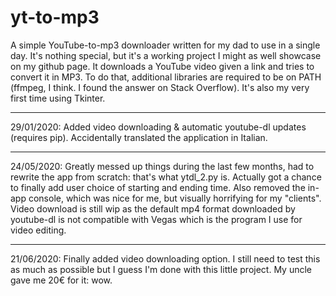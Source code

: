 # yt-to-mp3
A simple YouTube-to-mp3 downloader written for my dad to use in a single day. It's nothing special, but it's a working project I might as well showcase on my github page. It downloads a YouTube video given a link and tries to convert it in MP3. To do that, additional libraries are required to be on PATH (ffmpeg, I think. I found the answer on Stack Overflow). It's also my very first time using Tkinter.

---------------------------------------------

29/01/2020: Added video downloading & automatic youtube-dl updates (requires pip). Accidentally translated the application in Italian.  

---------------------------------------------

24/05/2020: Greatly messed up things during the last few months, had to rewrite the app from scratch: that's what ytdl_2.py is. Actually got a chance to finally add user choice of starting and ending time. Also removed the in-app console, which was nice for me, but visually horrifying for my "clients". Video download is still wip as the default mp4 format downloaded by youtube-dl is not compatible with Vegas which is the program I use for video editing.

---------------------------------------------

21/06/2020: Finally added video downloading option. I still need to test this as much as possible but I guess I'm done with this little project. My uncle gave me 20€ for it: wow.
